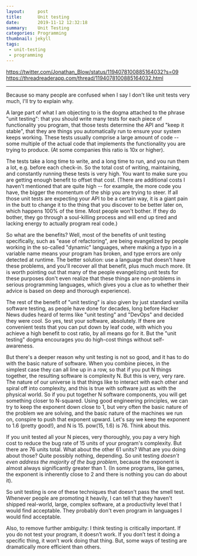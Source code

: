 ```yaml
---
layout:     post
title:      Unit testing
date:       2019-11-12 12:32:18
summary:    Unit Testing
categories: Programming
thumbnail: jekyll
tags:
 - unit-testing
 - programming
---
```



https://twitter.com/Jonathan_Blow/status/1194078100885164032?s=09
https://threadreaderapp.com/thread/1194078100885164032.html

---------

Because so many people are confused when I say I don't like unit tests very much, I'll try to explain why.


A large part of what I am objecting to is the dogma attached to the phrase "unit testing": that you should write many tests for each piece of functionality you program, that those tests determine the API and "keep it stable", that they are things you automatically run to ensure your system keeps working. These tests usually comprise a large amount of code -- some multiple of the actual code that implements the functionality you are trying to produce. (At some companies this ratio is 10x or higher).

The tests take a long time to write, and a long time 
to run, and you run them a lot, e.g. before each check-in. So the total cost of writing, maintaining, and constantly running these tests is very high. You want to make sure you are getting enough benefit to offset that cost. 
(There are additional costs I haven't mentioned that are quite high -- for example, the more code you have, the bigger the momentum of the ship you are trying to steer. If all those unit tests are expecting your API to be a certain way, it is a giant pain in the butt to change it to the thing that you discover to be better later on, which happens 100% of the time. Most people won't bother. If they do bother, they go through a soul-killing process and will end up tired and lacking energy to actually program real code.) 


So what are the benefits? Well, most of the benefits of unit testing specifically, such as "ease of refactoring", are being evangelized by people working in the so-called "dynamic" languages, where making a typo in a variable name means your program has broken, and type errors are only detected at runtime. The better solution: use a language that doesn't have these problems, and you'll recover all that benefit, plus much much more. (It is worth pointing out that many of the people evangelizing unit tests for these purposes don't even realize that these things are non-problems in serious programming languages, which gives you a clue as to whether their advice is based on deep and thorough experience).


The rest of the benefit of "unit testing" is also given by just standard vanilla software testing, as people have done for decades, long before Hacker News dudes heard of terms like "unit testing" and "DevOps" and decided they were cool. 
So yes, test your software, absolutely. If there are convenient tests that you can put down by leaf code, with which you achieve a high benefit to cost ratio, by all means go for it. But the "unit testing" dogma encourages you do high-cost things without self-awareness. 


But there's a deeper reason why unit testing is not so good, and it has to do with the basic nature of software. 
When you combine pieces, in the simplest case they can all line up in a row, so that if you put N things together, the resulting software is complexity N. But this is very, very rare. The nature of our universe is that things like to interact with each other and spiral off into complexity, and this is true with software just as with the physical world. So if you put together N software components, you will get something closer to N-squared. Using good engineering principles, we can try to keep the exponent down close to 1, but very often the basic nature of the problem we are solving, and the basic nature of the machines we run on, conspire to push that exponent upward. Let's say we keep the exponent to 1.6 (pretty good!), and N is 15. pow(15, 1.6) is 76. Think about this. 


If you unit tested all your N pieces, very thoroughly, you pay a very high cost to reduce the bug rate of 15 units of your program's complexity. But there are 76 units total. What about the other 61 units? What are you doing about those? Quite possibly nothing, depending. So unit testing *doesn't even address the majority of the bug problem*, because the exponent is almost always significantly greater than 1. (In some programs, like games, the exponent is inherently close to 2 and there is nothing you can do about it). 


So unit testing is one of these techniques that doesn't pass the smell test. Whenever people are promoting it heavily, I can tell that they haven't shipped real-world, large, complex software, at a productivity level that I would find acceptable. They probably don't even program in languages I would find acceptable. 


Also, to remove further ambiguity: I think testing is critically important. If you do not test your program, it doesn’t work. If you don’t test it doing a specific thing, it won’t work doing that thing. But, some ways of testing are dramatically more efficient than others.
